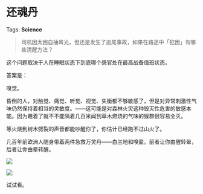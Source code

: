 # 还魂丹

Tags: **Science**

> 司机因太困自抽耳光，但还是发生了追尾事故，如果在路途中「犯困」有哪些清醒方法？



这个问题取决于人在睡眠状态下到底哪个感官处在最高战备值班状态。

答案是：

嗅觉。

昏倒的人，对触觉、痛觉、听觉、视觉、失衡都不够敏感了，但是对异常刺激性气味仍然保持着相当的灵敏度。——这可能是对森林火灾这种毁灭性危害的敏感本能。因为睡着了就不不能隔着几百米闻到草木燃烧的气味的猴群很容易全灭。

等火烧到树木劈裂的声音都能吵醒你了，你估计已经跑不过山火了。

几百年前欧洲人随身带着两件急救万灵丹——白兰地和嗅盐。前者让你由醒转晕，后者让你由晕转醒。

![](https://pic1.zhimg.com/50/v2-3e6d4c53eba4edca1f23ab17a382fcbb_720w.jpg?source=1940ef5c)  


![](https://pic1.zhimg.com/50/v2-58b416d5fc80bb447239d5120b3d8799_720w.jpg?source=1940ef5c)  


试试看。



